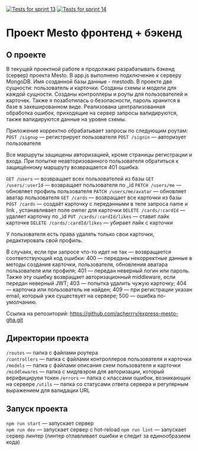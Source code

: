 [![Tests for sprint 13](https://github.com/acherrry/express-mesto-gha/actions/workflows/tests-13-sprint.yml/badge.svg)](https://github.com/acherrry/express-mesto-gha/actions/workflows/tests-13-sprint.yml) [![Tests for sprint 14](https://github.com/acherrry/express-mesto-gha/actions/workflows/tests-14-sprint.yml/badge.svg)](https://github.com/acherrry/express-mesto-gha/actions/workflows/tests-14-sprint.yml)
# Проект Mesto фронтенд + бэкенд

## О проекте
В текущей проектной работе я продолжаю разрабатывать бэкенд (сервер) проекта Mesto.
В app.js выполнено подключение к серверу MongoDB. Имя созданной базы данные - mestodb.
В проекте две сущности: пользователь и карточки. Созданы схемы и модели для каждой сущности.
Созданы контроллеры и роуты для пользователей и карточек. 
Также я позаботилась о безопасности, пароль хранится в базе в захешированном виде.
Реализована централизованная обработка ошибок, приходящие на сервер запросы валидируются, также валидируются данные на уровне схемы.

Приложение корректно обрабатывает запросы по следующим роутам:
`POST /signup` — регистрирует пользователя
`POST /signin` — авторизует пользователя

Все маршруты защищены авторизацией, кроме страницы регистрации и входа. При попытке неавторизованного пользователя обратиться к защищённому маршруту возвращается 401 ошибка.

`GET /users` — возвращает всех пользователей из базы
`GET /users/:userId` — возвращает пользователя по _id
`PATCH /users/me` — обновляет профиль пользователя
`PATCH /users/me/avatar` — обновляет аватар пользователя
`GET /cards` — возвращает все карточки из базы
`POST /cards` — создаёт карточку с переданными в теле запроса name и link , устанавливает поле owner для карточки
`DELETE /cards/:cardId` — удаляет карточку по _id
`PUT /cards/:cardId/likes` — ставит лайк карточке
`DELETE /cards/:cardId/likes` — убирает лайк с карточки

У пользователя есть права удалять только свои карточки, редактировать свой профиль.

В случаях, если при запросе что-то идет не так — возвращается соответствующий код ошибки:
400 — переданы некорректные данные в методы создания карточки, пользователя, обновления аватара пользователя или профиля;
401 — передан неверный логин или пароль. Также эту ошибку возвращает авторизационный middleware, если передан неверный JWT;
403 — попытка удалить чужую карточку;
404 — карточка или пользователь не найден;
409 — при регистрации указан email, который уже существует на сервере;
500 — ошибка по-умолчанию.

Ссылка на репозиторий: https://github.com/acherrry/express-mesto-gha.git

## Директории проекта

`/routes` — папка с файлами роутера  
`/controllers` — папка с файлами контроллеров пользователя и карточки   
`/models` — папка с файлами описания схем пользователя и карточки
`/middlewares` — папка с мидлвэром для авторизации, который верифицируеи токен
`/errors` — папка с классами ошибок, возникающих на сервере
`/utils` — папка со статусами ответа сервера и регулярным выражением для валидации URL

## Запуск проекта

`npm run start` — запускает сервер   
`npm run dev` — запускает сервер с hot-reload
`npm run lint` — запускает сервер линтер (линтер отлавливает ошибки и следит за единообразием кода)
